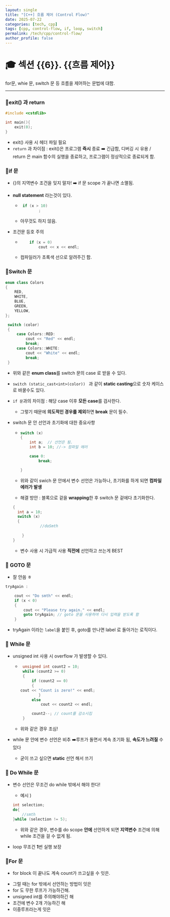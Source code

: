 ```yaml
---
layout: single
title: "[C++] 흐름 제어 (Control Flow)"
date: 2025-07-22
categories: [tech, cpp]
tags: [cpp, control-flow, if, loop, switch]
permalink: /tech/cpp/control-flow/
author_profile: false
---
```


# 🎓 섹션 {{6}}. {{흐름 제어}}

for문, whie 문, switch 문 등 흐름을 제어하는 문법에 대함.

---

### 📌exit() 과 return 

```c++
#include <cstdlib>

int main(){
    exit(0);
}
```

* exit() 사용 시 <cstdlib> 헤더 파일 필요
* `return` 과 차이점 : exit()은 프로그램 **즉시** 종료 ➡️ 긴급함, 디버깅 시 유용 / return 은 main 함수의 실행을 종료하고, 프로그램이 정상적으로 종료되게 함.

### 📌if 문 

- {}의 지역변수 조건을 잊지 말자! ➡️ if 문 scope 가 끝나면 소멸됨.
- **null statement** 라는것이 있다.

  - ```c++
     if (x > 10)
      		;
    ```
  - 아무것도 하지 않음.
- 조건문 등호 주의 

  - ```c++
        if (x = 0)
            cout << x << endl;
    ```

  - 컴파일러가 초록색 선으로 알려주긴 함.

### 📌Switch 문

```c++
enum class Colors
{
    RED,
    WHITE,
    BLUE,
    GREEN,
    YELLOW,
};

 switch (color)
 {
     case Colors::RED:
         cout << "Red" << endl;
         break;
     case Colors::WHITE:
         cout << "White" << endl;
         break;
 }
```

- 위와 같은 **enum class**를 switch 문의 case 로 받을 수 있다.

- `switch (static_cast<int>(color)) ` 과 같이 **static casting**으로 숫자 케이스로 바꿀수도 있다.

- `if 문`과의 차이점 : 해당 case 이후 **모든 case**를 검사한다.

  - 그렇기 때문에 **의도적인 경우를 제외**하면 **break** 문이 필수.

- switch 문 안 선언과 초기화에 대한 중요사항

  - ```c++
    switch (x)
    {
    	int a;	// 선언은 됨.
    	int b = 10; //-> 컴파일 에러
    
    	case 0:
    		break;
    
    }
    ```

  - 위와 같이 swich 문 안에서 변수 선언은 가능하나, 초기화를 하게 되면 **컴파일 에러가 발생**

  - 해결 방안 : 블록으로 겉을 **wrapping**한 후 switch 문 겉에다 초기화한다.

  ```c++
  {
  	int a = 10; 
  	switch (x)
  	{ 
              //doSmth
              
      }
  }
  ```

  * 변수 사용 시 가급적 사용 **직전에** 선언하고 쓰는게 BEST

### 📌 GOTO 문

* 잘 안씀 ㅎ

```c++
tryAgain :

	cout << "Do smth" << endl;
	if (x < 0)
	{
		cout << "Please try again." << endl;
		goto tryAgain; // goto 문을 사용하여 다시 입력을 받도록 함
	}
```

* tryAgain 이라는 `label`을 붙인 후, goto를 만나면 label 로 돌아가는 로직이다.

  

### 📌 While 문

- unsigned int 사용 시 overflow 가 발생할 수 있다.

  - ```c++
     unsigned int count2 = 10;
     while (count2 >= 0)
     {
         if (count2 == 0)
         {
    cout << "Count is zero!" << endl;
    		}
         else
             cout << count2 << endl;
    
         count2--; // count를 감소시킴
     }
    
    ```

  - 위와 같은 경우 조심!

- while 문 안에 변수 선언은 비추 ➡️루프가 돌면서 계속 초기화 됨, **속도가 느려질** 수 있다

  - 굳이 쓰고 싶으면 **static** 선언 해서 쓰기

### 📌 Do While 문

- 변수 선언은 무조건 do while 밖에서 해야 한다!

  - 예시 )

  ```c++
  int selection;
  do{
      //smth
  }while (selection != 5);
  ```

  * 위와 같은 경우, 변수를 do scope **안에** 선언하게 되면 **지역변수** 조건에 의해 while 조건을 걸 수 없게 됨.

- loop 무조건 **1**번 실행 보장

### 📌For 문

* for block 이 끝나도 계속 count가 쓰고싶을 수 잇은.

- 그럴 때는 for 밖에서 선언하는 방법이 잇은
- for 도 무한 루프가 가능하긴해.
- unsigned int를 주의해야하긴 해 
- 조건에 변수 2개 가능하긴 해 
- 이중루프라는게 잇은
